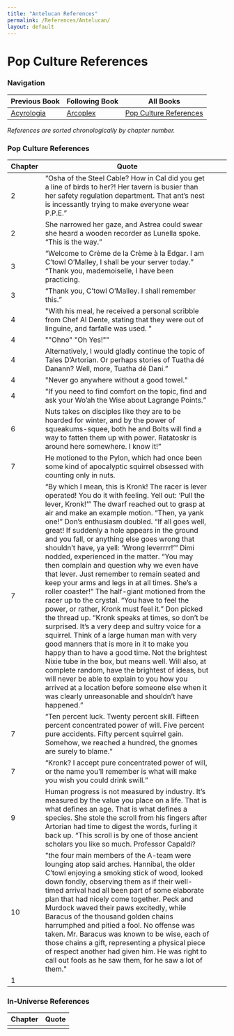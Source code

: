 ```yaml
---
title: "Antelucan References"
permalink: /References/Antelucan/
layout: default
---
```


# Pop Culture References

### Navigation
| Previous Book   | Following Book    | All Books                  |
| ------------ | -------------| ----------------------- |
| [Acyrologia](Acyrologia.md) | [Arcoplex](Arcoplex.md) | [Pop Culture References](../PopCultureReferences.md)                               |


_References are sorted chronologically by chapter number._

### Pop Culture References

| Chapter | Quote                                                                                                                                                                                                                                                                                                                                                                                                                                                                                                                                                                                                                                                                                                                                                                                                                                                                                                                                                                                                                                                                                                                                                                                                                                                                    |     |     |
| ------- | ------------------------------------------------------------------------------------------------------------------------------------------------------------------------------------------------------------------------------------------------------------------------------------------------------------------------------------------------------------------------------------------------------------------------------------------------------------------------------------------------------------------------------------------------------------------------------------------------------------------------------------------------------------------------------------------------------------------------------------------------------------------------------------------------------------------------------------------------------------------------------------------------------------------------------------------------------------------------------------------------------------------------------------------------------------------------------------------------------------------------------------------------------------------------------------------------------------------------------------------------------------------------ | --- | --- |
| 2       | “Osha of the Steel Cable? How in Cal did you get a line of birds to her?! Her tavern is busier than her safety regulation department. That ant’s nest is incessantly trying to make everyone wear P.P.E.”                                                                                                                                                                                                                                                                                                                                                                                                                                                                                                                                                                                                                                                                                                                                                                                                                                                                                                                                                                                                                                                                |     |     |
| 2       | She narrowed her gaze, and Astrea could swear she heard a wooden recorder as Lunella spoke. “This is the way.”                                                                                                                                                                                                                                                                                                                                                                                                                                                                                                                                                                                                                                                                                                                                                                                                                                                                                                                                                                                                                                                                                                                                                           |     |     |
| 3       | “Welcome to Crème de la Crème à la Edgar. I am C’towl O’Malley, I shall be your server today.” “Thank you, mademoiselle, I have been practicing.                                                                                                                                                                                                                                                                                                                                                                                                                                                                                                                                                                                                                                                                                                                                                                                                                                                                                                                                                                                                                                                                                                                         |     |     |
| 3       | “Thank you, C’towl O’Malley. I shall remember this.”                                                                                                                                                                                                                                                                                                                                                                                                                                                                                                                                                                                                                                                                                                                                                                                                                                                                                                                                                                                                                                                                                                                                                                                                                     |     |     |
| 4       | "With his meal, he received a personal scribble from Chef Al Dente, stating that they were out of linguine, and farfalle was used. "                                                                                                                                                                                                                                                                                                                                                                                                                                                                                                                                                                                                                                                                                                                                                                                                                                                                                                                                                                                                                                                                                                                                     |     |     |
| 4       | ""Ohno" "Oh Yes!""                                                                                                                                                                                                                                                                                                                                                                                                                                                                                                                                                                                                                                                                                                                                                                                                                                                                                                                                                                                                                                                                                                                                                                                                                                                       |     |     |
| 4       | Alternatively, I would gladly continue the topic of Tales D’Artorian. Or perhaps stories of Tuatha dé Danann? Well, more, Tuatha dé Dani.”                                                                                                                                                                                                                                                                                                                                                                                                                                                                                                                                                                                                                                                                                                                                                                                                                                                                                                                                                                                                                                                                                                                               |     |     |
| 4       | "Never go anywhere without a good towel."                                                                                                                                                                                                                                                                                                                                                                                                                                                                                                                                                                                                                                                                                                                                                                                                                                                                                                                                                                                                                                                                                                                                                                                                                                |     |     |
| 4       | "If you need to find comfort on the topic, find and ask your Wo’ah the Wise about Lagrange Points.”                                                                                                                                                                                                                                                                                                                                                                                                                                                                                                                                                                                                                                                                                                                                                                                                                                                                                                                                                                                                                                                                                                                                                                      |     |     |
| 6       | Nuts takes on disciples like they are to be hoarded for winter, and by the power of squeakums-squee, both he and Bolts will find a way to fatten them up with power. Ratatoskr is around here somewhere. I know it!”                                                                                                                                                                                                                                                                                                                                                                                                                                                                                                                                                                                                                                                                                                                                                                                                                                                                                                                                                                                                                                                     |     |     |
| 7       | He motioned to the Pylon, which had once been some kind of apocalyptic squirrel obsessed with counting only in nuts.                                                                                                                                                                                                                                                                                                                                                                                                                                                                                                                                                                                                                                                                                                                                                                                                                                                                                                                                                                                                                                                                                                                                                     |     |     |
| 7       | “By which I mean, this is Kronk! The racer is lever operated! You do it with feeling. Yell out: ‘Pull the lever, Kronk!’” The dwarf reached out to grasp at air and make an example motion. “Then, ya yank one!” Don’s enthusiasm doubled. “If all goes well, great! If suddenly a hole appears in the ground and you fall, or anything else goes wrong that shouldn’t have, ya yell: ‘Wrong leverrrr!’” Dimi nodded, experienced in the matter. “You may then complain and question why we even have that lever. Just remember to remain seated and keep your arms and legs in at all times. She’s a roller coaster!” The half-giant motioned from the racer up to the crystal. “You have to feel the power, or rather, Kronk must feel it.” Don picked the thread up. “Kronk speaks at times, so don’t be surprised. It’s a very deep and sultry voice for a squirrel. Think of a large human man with very good manners that is more in it to make you happy than to have a good time. Not the brightest Nixie tube in the box, but means well. Will also, at complete random, have the brightest of ideas, but will never be able to explain to you how you arrived at a location before someone else when it was clearly unreasonable and shouldn’t have happened.” |     |     |
| 7       | “Ten percent luck. Twenty percent skill. Fifteen percent concentrated power of will. Five percent pure accidents. Fifty percent squirrel gain. Somehow, we reached a hundred, the gnomes are surely to blame.”                                                                                                                                                                                                                                                                                                                                                                                                                                                                                                                                                                                                                                                                                                                                                                                                                                                                                                                                                                                                                                                           |     |     |
| 7       | “Kronk? I accept pure concentrated power of will, or the name you’ll remember is what will make you wish you could drink swill.”                                                                                                                                                                                                                                                                                                                                                                                                                                                                                                                                                                                                                                                                                                                                                                                                                                                                                                                                                                                                                                                                                                                                         |     |     |
| 9       | Human progress is not measured by industry. It’s measured by the value you place on a life. That is what defines an age. That is what defines a species. She stole the scroll from his fingers after Artorian had time to digest the words, furling it back up. “This scroll is by one of those ancient scholars you like so much. Professor Capaldi?                                                                                                                                                                                                                                                                                                                                                                                                                                                                                                                                                                                                                                                                                                                                                                                                                                                                                                                    |     |     |
| 10      | "the four main members of the A-team were lounging atop said arches. Hannibal, the older C’towl enjoying a smoking stick of wood, looked down fondly, observing them as if their well-timed arrival had all been part of some elaborate plan that had nicely come together. Peck and Murdock waved their paws excitedly, while Baracus of the thousand golden chains harrumphed and pitied a fool. No offense was taken. Mr. Baracus was known to be wise, each of those chains a gift, representing a physical piece of respect another had given him. He was right to call out fools as he saw them, for he saw a lot of them."                                                                                                                                                                                                                                                                                                                                                                                                                                                                                                                                                                                                                                        |     |     |
| 1        |                                                                                                                                                                                                                                                                                                                                                                                                                                                                                                                                                                                                                                                                                                                                                                                                                                                                                                                                                                                                                                                                                                                                                                                                                                                                          |     |     |


### In-Universe References

| Chapter | Quote                                                                                                                                                                                                                                                                                                                                                                                                                                                                                                                                                                                                                                                                                                                                                                                                                                                                                                                                                                                                                                                                                                                                                                                    |
| ------- | ----------------------------------------------------------------- |
|        |                                                                                                                                                                                                                                                                                                                                                                                                                                                                                                                                                                                                                                                                                                                                                                                                                                            |

